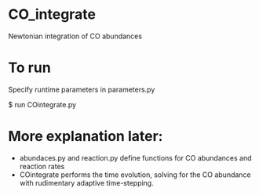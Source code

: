# CO_integrate
Newtonian integration of CO abundances

# To run
Specify runtime parameters in parameters.py

$ run COintegrate.py



# More explanation later: 
- abundaces.py and reaction.py define functions for CO abundances and reaction rates
- COintegrate performs the time evolution, solving for the CO abundance with rudimentary adaptive time-stepping. 
